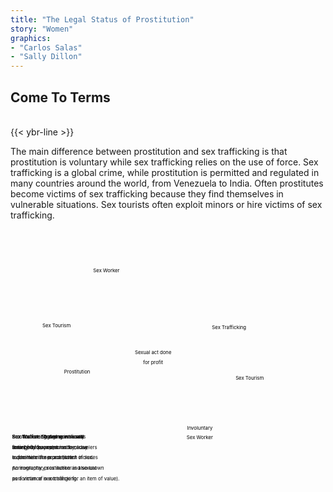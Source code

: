 ```yaml
---
title: "The Legal Status of Prostitution"
story: "Women"
graphics:
- "Carlos Salas"
- "Sally Dillon"
---
```

<div class="divider"></div>
<section class="interactive" id="womenSlider2">
  <h2 class="interactive__title">Come To Terms</h2><br/>
  {{< ybr-line >}}
  <p class="interactive__intro">The main difference between prostitution and sex trafficking is that prostitution is voluntary while sex trafficking relies on the use of force. Sex trafficking is a global crime, while prostitution is permitted and regulated in many countries around the world, from Venezuela to India. Often prostitutes become victims of sex trafficking because they find themselves in vulnerable situations. Sex tourists often exploit minors or hire victims of sex trafficking.</p>
  <svg class="venn-diagram" width="90%" height="80vh" style="max-height:700px" viewBox="-5 -5 819 730" fill="none" xmlns="http://www.w3.org/2000/svg">
    <circle class="vd-circle vd-big vd-yellow vd-prostitution" onclick="showDef('prostitution-def')" cx="262.5" cy="262.5" r="262.5" fill-opacity="0.5"/>
    <circle class="vd-circle vd-big vd-blue vd-sex-trafficking" onclick="showDef('sex-trafficking-def')" cx="551.5" cy="433.5" r="262.5" fill-opacity="0.5"/>
    <circle class="vd-circle vd-small vd-yellow vd-sex-tourism1" onclick="showDef('sex-tourism-def')" cx="128" cy="272" r="75"/>
    <circle class="vd-circle vd-small vd-yellow vd-sex-worker1" onclick="showDef('sex-worker-def')" cx="272" cy="114" r="75"/>
    <circle class="vd-circle vd-small vd-blue vd-sex-tourism2" onclick="showDef('sex-tourism-def')" cx="686" cy="424" r="75"/>
    <circle class="vd-circle vd-small vd-blue vd-sex-worker2" onclick="showDef('sex-worker-def')" cx="542" cy="582" r="75"/>
    <text class="vdt-heading vdt-black vdt-prostitution" x="187.5" y="412.5" fill="black" text-anchor="middle">Prostitution</text>
    <text class="vdt-heading vdt-white vdt-sex-trafficking" x="626.5" y="283.5" fill="black" text-anchor="middle">Sex Trafficking</text>
    <text class="vdt-heading vdt-middle vdt-white" x="407" y="355.5" fill="black" text-anchor="middle">Sexual act done<tspan x="407" y="385.5">for profit</tspan></text>
    <text class="vdt-subheading vdt-black vdt-sex-tourism1" x="128" y="278" fill="black" text-anchor="middle">Sex Tourism</text>
    <text class="vdt-subheading vdt-black vdt-sex-worker1" x="272" y="120" fill="black" text-anchor="middle">Sex Worker</text>
    <text class="vdt-subheading vdt-white vdt-sex-tourism2" x="686" y="430" fill="black" text-anchor="middle">Sex Tourism</text>
    <text class="vdt-subheading vdt-white vdt-sex-worker2" x="542" y="575" fill="black" text-anchor="middle">Involuntary<tspan x="542" y="601" text-anchor="middle">Sex Worker</tspan></text>
    <text class="vdt-def" id="prostitution-def" x="0" y="600" fill="black"><tspan class="vdt-term">Prostitution:</tspan> Engaging in sexual <tspan x="0" y="630">activity for payment.</tspan></text>
    <text class="vdt-def" id="sex-trafficking-def" x="0" y="600" fill="black"><tspan class="vdt-term">Sex Trafficking:</tspan> Someone uses <tspan x="0" y="630">force, fraud or coercion to cause</tspan> <tspan x="0" y="660">a commercial sex act (which includes</tspan> <tspan x="0" y="690">pornography, prostitution and sexual</tspan> <tspan x="0" y="720">performance in exchange for an item of value).</tspan></text>
    <text class="vdt-def" id="sex-tourism-def" x="0" y="600" fill="black"><tspan class="vdt-term">Sex Tourism:</tspan> Travel specifically <tspan x="0" y="630">arranged for, or planned by, travelers</tspan> <tspan x="0" y="660">to facilitate the procurement of sex.</tspan></text>
    <text class="vdt-def" id="sex-worker-def" x="0" y="600" fill="black"><tspan class="vdt-term">Sex Worker:</tspan> Someone who sells <tspan x="0" y="630">their body for sex; a modern-day</tspan> <tspan x="0" y="660">euphemism for a prostitute.</tspan><tspan x="0" y="690">An involuntary sex worker is also known</tspan><tspan x="0" y="720">as a victim of sex trafficking.</tspan></text>
    <script type="text/javascript">
    <![CDATA[
      function showDef(id) {
        let allDefs = document.getElementsByClassName('vdt-def');
        for (let i = 0; i < allDefs.length; i++) {
          allDefs[i].style.opacity = 0;
        };
        let def = document.getElementById(id);
        def.style.opacity = 1;
      }
    ]]>
    </script>
  </svg>
</section>
<div class="divider"></div>
